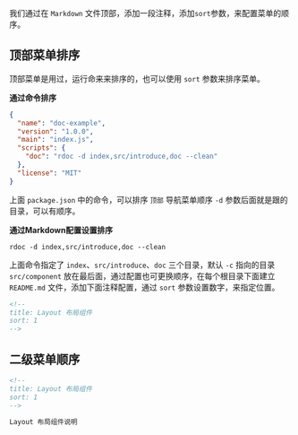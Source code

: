 <!--
title: 菜单排序 
sort: 5
-->

我们通过在 `Markdown` 文件顶部，添加一段注释，添加`sort`参数，来配置菜单的顺序。

## 顶部菜单排序

顶部菜单是用过，运行命来来排序的，也可以使用 `sort` 参数来排序菜单。

**通过命令排序**

```json
{
  "name": "doc-example",
  "version": "1.0.0",
  "main": "index.js",
  "scripts": {
    "doc": "rdoc -d index,src/introduce,doc --clean"
  },
  "license": "MIT"
}
```

上面 `package.json` 中的命令，可以排序 `顶部` 导航菜单顺序 `-d` 参数后面就是跟的目录，可以有顺序。

**通过Markdown配置设置排序**

```shell
rdoc -d index,src/introduce,doc --clean
```

上面命令指定了 `index`、`src/introduce`、`doc` 三个目录，默认 `-c` 指向的目录 `src/component` 放在最后面，通过配置也可更换顺序，在每个根目录下面建立 `README.md` 文件，添加下面注释配置，通过 `sort` 参数设置数字，来指定位置。

```markdown
<!--
title: Layout 布局组件
sort: 1
-->
```

## 二级菜单顺序

```markdown
<!--
title: Layout 布局组件
sort: 1
-->

Layout 布局组件说明
```
